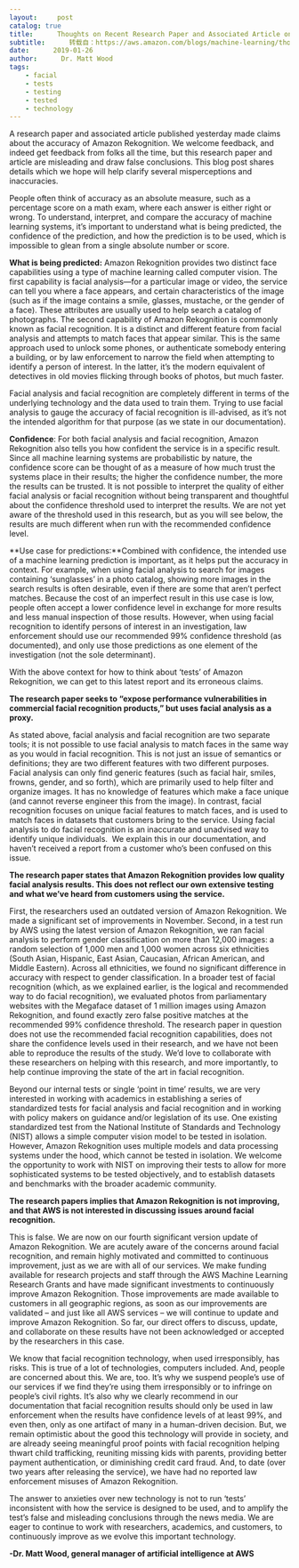 ```yaml
---
layout:     post
catalog: true
title:      Thoughts on Recent Research Paper and Associated Article on Amazon Rekognition
subtitle:      转载自：https://aws.amazon.com/blogs/machine-learning/thoughts-on-recent-research-paper-and-associated-article-on-amazon-rekognition/
date:      2019-01-26
author:      Dr. Matt Wood
tags:
    - facial
    - tests
    - testing
    - tested
    - technology
---
```


A research paper and associated article published yesterday made claims about the accuracy of Amazon Rekognition. We welcome feedback, and indeed get feedback from folks all the time, but this research paper and article are misleading and draw false conclusions. This blog post shares details which we hope will help clarify several ‎misperceptions and inaccuracies.

People often think of accuracy as an absolute measure, such as a percentage score on a math exam, where each answer is either right or wrong.‎ To understand, interpret, and compare the accuracy of machine learning systems, it’s important to understand what is being predicted, the confidence of the prediction, and how the prediction is to be used, which is impossible to glean from a single absolute number or score.

**What is being predicted:** Amazon Rekognition provides two distinct face capabilities using a type of machine learning called computer vision. The first capability is facial analysis—for a particular image or video, the service can tell you where a face appears, and certain characteristics of the image (such as if the image contains a smile, glasses, mustache, or the gender of a face). These attributes are usually used to help search a catalog of photographs. The second capability of Amazon Rekognition is commonly known as facial recognition. It is a distinct and different feature from facial analysis and attempts to match faces that appear similar. This is the same approach used to unlock some phones, or authenticate somebody entering a building, or by law enforcement to narrow the field when attempting to identify a person of interest. In the latter, it’s the modern equivalent of detectives in old movies flicking through books of photos, but much faster.‎

Facial analysis and facial recognition are completely different in terms of the underlying technology and the data used to train them. Trying to use facial analysis to gauge the accuracy of facial recognition is ill-advised, as it’s not the intended algorithm for that‎ purpose (as we state in our documentation).

**Confidence**: For both facial analysis and facial recognition, Amazon Rekognition also tells you how confident the service is in a specific result. Since all machine learning systems are probabilistic by nature, the confidence score can be thought of as a measure of how much trust the systems place in their results; the higher the confidence number, the more the results can be trusted. It is not possible to interpret the quality of either facial analysis or facial recognition without being transparent and thoughtful about the confidence threshold used to interpret the results. We are not yet aware of the threshold used in this research, but as you will see below, the results are much different when run with the recommended confidence level.

**Use case for predictions:**Combined with confidence, the intended use of a machine learning prediction is important, as it helps put the accuracy in context. For example, when using facial analysis to search for images containing ‘sunglasses’ in a photo catalog, showing more images in the search results is often desirable, even if there are some that aren’t perfect matches. Because the cost of an imperfect result in this use case is low, people often accept a lower confidence level in exchange for more results and less manual inspection of those results. However, when using facial recognition to identify persons of interest in an investigation, law enforcement should use our recommended 99% confidence threshold (as documented), and only use those predictions as one element of the investigation (not the sole determinant).

With the above context for how to think about ‘tests’ of Amazon Rekognition, we can get to this latest report and its erroneous claims.

**The research paper seeks to “expose performance vulnerabilities in commercial facial recognition products,” but uses facial analysis as a proxy.**

As stated above, facial analysis and facial recognition are two separate tools; it is not possible to use facial analysis to match faces in the same way as you would in facial recognition. This is not just an issue of semantics or definitions; they are two different features with two different purposes. Facial analysis can only find generic features (such as facial hair, smiles, frowns, gender, and so forth), which are primarily used to help filter and organize images. It has no knowledge of features which make a face unique (and cannot reverse engineer this from the image). In contrast, facial recognition focuses on unique facial features to match faces, and is used to match faces in datasets that customers bring to the service. Using facial analysis to do facial recognition is an inaccurate and unadvised way to identify unique individuals.  We explain this in our documentation,‎ and haven’t received a report from a customer who’s been confused on this issue.

**The research paper states that Amazon Rekognition provides low quality facial analysis results. This does not reflect our own extensive testing and what we’ve heard from customers using the service.**

First, the researchers used an outdated version of Amazon Rekognition. We made a significant set of improvements in November. Second, in a test run by AWS using the latest version of Amazon Rekognition, we ran facial analysis to perform gender classification on more than 12,000 images: a random selection of 1,000 men and 1,000 women across six ethnicities (South Asian, Hispanic, East Asian, Caucasian, African American, and Middle Eastern). Across all ethnicities, we found no significant difference in accuracy with respect to gender classification. In a broader test of facial recognition (which, as we explained earlier, is the logical and recommended way to do facial recognition), we evaluated photos from parliamentary websites with the Megaface dataset of 1 million images using Amazon Rekognition, and found exactly zero false positive matches at the recommended 99% confidence threshold. The research paper in question does not use the recommended facial recognition capabilities, does not share the confidence levels used in their research, and we have not been able to reproduce the results of the study.‎ We’d love to collaborate with these researchers on helping with this research, and more importantly, to help continue improving the state of the art in facial recognition.

Beyond our internal tests or single ‘point in time’ results, we are very interested in working with academics in establishing a series of standardized tests for facial analysis and facial recognition and in working with policy makers on guidance and/or legislation of its use. One existing standardized test from the National Institute of Standards and Technology (NIST) allows a simple computer vision model to be tested in isolation. However, Amazon Rekognition uses multiple models and data processing systems under the hood, which cannot be tested in isolation. We welcome the opportunity to work with NIST on improving their tests to allow for more sophisticated systems to be tested objectively, and to establish datasets and benchmarks with the broader academic community.

**The research papers implies that Amazon Rekognition is not improving, and that AWS is not interested in discussing issues around facial recognition.**

This is false. We are now on our fourth significant version update of Amazon Rekognition. We are acutely aware of the concerns around facial recognition, and remain highly motivated and committed to continuous improvement, just as we are with all of our services. We make funding available for research projects and staff through the AWS Machine Learning Research Grants and have made significant investments to continuously improve Amazon Rekognition. Those improvements are made available to customers in all geographic regions, as soon as our improvements are validated – and just like all AWS services – we will continue to update and improve Amazon Rekognition. So far, our direct offers to discuss, update, and collaborate on these results have not been acknowledged or accepted by the researchers in this case.

We know that facial recognition technology, when used irresponsibly, has risks. This is true of a lot of technologies, computers included.‎ And, people are concerned about this. We are, too. It’s why we suspend people’s use of our services if we find they’re using them irresponsibly or to infringe on people’s civil rights. It’s also why we clearly recommend in our documentation that facial recognition results should only be used in law enforcement when the results have confidence levels of at least 99%, and even then, only as one artifact of many in a human-driven decision.‎ But, we remain optimistic about the good this technology‎ will provide in society, and are already seeing meaningful proof points with facial recognition helping thwart child trafficking, reuniting missing kids with parents, providing better payment authentication, or diminishing credit card fraud. ‎And, to date (over two years after releasing the service), we have had no reported law enforcement misuses of Amazon Rekognition.

The answer to anxieties over new technology is not to run ‘tests’ inconsistent with how the service is designed to be used, and to amplify the test’s false and misleading conclusions through the news media. We are eager to continue to work with researchers, academics, and customers, to continuously improve as we evolve this important technology.

**-Dr. Matt Wood, general manager of artificial intelligence at AWS**

 
